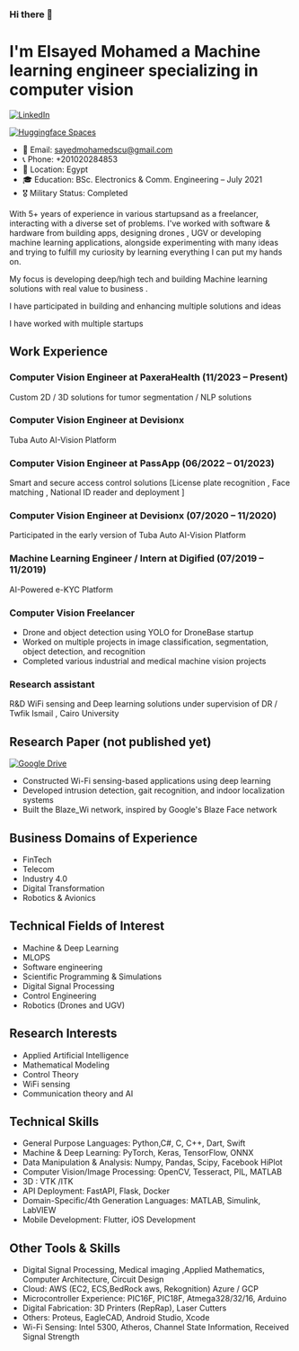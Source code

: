 ### Hi there 👋


# I'm Elsayed Mohamed a Machine learning engineer specializing in computer vision 
[![LinkedIn](https://img.shields.io/badge/-LinkedIn-blue?style=for-the-badge&logo=Linkedin&logoColor=white&link=https://www.linkedin.com/in/elsayed-mohamed-603509142/)](https://www.linkedin.com/in/elsayed-mohamed-603509142/)

[![Huggingface Spaces](https://huggingface.co/datasets/huggingface/badges/raw/main/open-in-hf-spaces-xl-dark.svg)](https://huggingface.co/sayedM)

- 📧 Email: sayedmohamedscu@gmail.com
- 📞 Phone: +201020284853
- 📍 Location:  Egypt
- 🎓 Education: BSc. Electronics & Comm. Engineering – July 2021
- 🎖️ Military Status: Completed


With 5+ years of experience in various startupsand as a freelancer, interacting with a diverse set of problems. I've worked with software & hardware from building apps, designing drones , UGV or developing machine learning applications, alongside experimenting with many ideas and trying to fulfill my curiosity by learning everything I can put my hands on.

My focus is developing deep/high tech and building Machine learning solutions with real value to business .

I have participated in building and enhancing multiple solutions and ideas 

I have worked with multiple startups

## Work Experience

### Computer Vision Engineer at PaxeraHealth (11/2023 – Present)

Custom 2D / 3D solutions for tumor segmentation / NLP solutions

### Computer Vision Engineer at Devisionx 

Tuba Auto AI-Vision Platform

### Computer Vision Engineer at PassApp (06/2022 – 01/2023)

Smart and secure access control solutions 
[License plate recognition , Face matching , National ID reader and deployment ]

### Computer Vision Engineer at Devisionx (07/2020 – 11/2020)

Participated in the early version of Tuba Auto AI-Vision Platform

### Machine Learning Engineer / Intern at Digified (07/2019 – 11/2019)

AI-Powered e-KYC Platform 

### Computer Vision Freelancer

- Drone and object detection using YOLO for DroneBase startup
- Worked on multiple projects in image classification, segmentation, object detection, and recognition
- Completed various industrial and medical machine vision projects

### Research assistant

R&D WiFi sensing and Deep learning solutions under supervision of DR / Twfik Ismail , Cairo University 


## Research Paper (not published yet)

[![Google Drive](https://img.shields.io/badge/Google%20Drive-4285F4?style=for-the-badge&logo=googledrive&logoColor=white)](https://drive.google.com/file/d/19ybpBiJmnzYncetyZTorKcRHrvpNDjZr/view)

- Constructed Wi-Fi sensing-based applications using deep learning
- Developed intrusion detection, gait recognition, and indoor localization systems
- Built the Blaze_Wi network, inspired by Google's Blaze Face network


## Business Domains of Experience 

- FinTech 
- Telecom
- Industry 4.0 
- Digital Transformation 
- Robotics & Avionics 


## Technical Fields of Interest

- Machine & Deep Learning 
- MLOPS 
- Software engineering
- Scientific Programming & Simulations 
- Digital Signal Processing 
- Control Engineering 
- Robotics (Drones and UGV)


## Research Interests 

- Applied Artificial Intelligence
- Mathematical Modeling
- Control Theory
- WiFi sensing
- Communication theory and AI



## Technical Skills

- General Purpose Languages: Python,C#, C, C++, Dart, Swift
- Machine & Deep Learning: PyTorch, Keras, TensorFlow, ONNX
- Data Manipulation & Analysis: Numpy, Pandas, Scipy, Facebook HiPlot
- Computer Vision/Image Processing: OpenCV, Tesseract, PIL, MATLAB
- 3D : VTK /ITK 
- API Deployment: FastAPI, Flask, Docker
- Domain-Specific/4th Generation Languages: MATLAB, Simulink, LabVIEW
- Mobile Development: Flutter, iOS Development

## Other Tools & Skills

- Digital Signal Processing, Medical imaging ,Applied Mathematics, Computer Architecture, Circuit Design
- Cloud: AWS (EC2, ECS,BedRock aws, Rekognition) Azure  / GCP
- Microcontroller Experience: PIC16F, PIC18F, Atmega328/32/16, Arduino
- Digital Fabrication: 3D Printers (RepRap), Laser Cutters
- Others: Proteus, EagleCAD, Android Studio, Xcode
- Wi-Fi Sensing: Intel 5300, Atheros, Channel State Information, Received Signal Strength



[linkedin-shield]: https://img.shields.io/badge/LinkedIn-0077B5.svg?&style=for-the-badge&logo=linkedin&logoColor=white
[linkedin-url]: https://www.linkedin.com/in/elsayed-mohamed-elsayed
[github-shield]: https://img.shields.io/badge/GitHub-100000.svg?&style=for-the-badge&logo=github&logoColor=white
[github-url]: https://github.com/your-github-username







<!--
**sayedmohamed98/sayedmohamed98** is a ✨ _special_ ✨ repository because its `README.md` (this file) appears on your GitHub profile.

Here are some ideas to get you started:

- 🔭 I’m currently working on ...
- 🌱 I’m currently learning ...
- 👯 I’m looking to collaborate on ...
- 🤔 I’m looking for help with ...
- 💬 Ask me about ...
- 📫 How to reach me: ...
- 😄 Pronouns: ...
- ⚡ Fun fact: ...
-->
